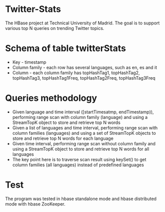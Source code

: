 # Twitter-Stats
The HBase project at Technical University of Madrid. The goal is to support various top N queries on trending Twitter topics.

# Schema of table twitterStats
* Key - timestamp
* Column family - each row has several languages, such as en, es and it
* Column - each column family has topHashTag1, topHashTag2, topHashTag3, topHashTag1Freq, topHashTag2Freq, topHashTag3Freq

# Queries methodology
* Given language and time interval ([startTimesatmp, endTimestamp)), performing range scan with column family (language) and using a StreamTopK object to store and retrieve top N words
* Given a list of languages and time interval, performing range scan with column families (languages) and using a set of StreamTopK objects to store and retrieve top N words for each language
* Given time interval, performing range scan without column family and using a StreamTopK object to store and retrieve top N words for all languages
* The key point here is to traverse scan result using keySet() to get column families (all languages) instead of predefined languages

# Test
The program was tested in hbase standalone mode and hbase distributed mode with hbase ZooKeeper.
